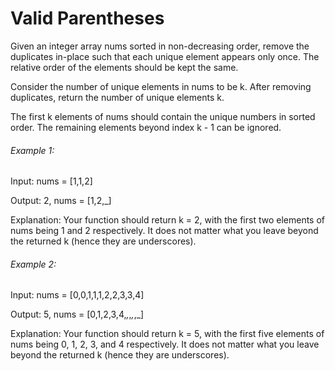 # Valid Parentheses

Given an integer array nums sorted in non-decreasing order, remove the
duplicates in-place such that each unique element appears only once. The
relative order of the elements should be kept the same.

Consider the number of unique elements in nums to be k​​​​​​​​​​​​​​. After
removing duplicates, return the number of unique elements k.

The first k elements of nums should contain the unique numbers in sorted order.
The remaining elements beyond index k - 1 can be ignored.

###### Example 1:

Input: nums = [1,1,2]

Output: 2, nums = [1,2,_]

Explanation: Your function should return k = 2, with the first two elements of
nums being 1 and 2 respectively. It does not matter what you leave beyond the
returned k (hence they are underscores).

###### Example 2:

Input: nums = [0,0,1,1,1,2,2,3,3,4]

Output: 5, nums = [0,1,2,3,4,_,_,_,_,_]

Explanation: Your function should return k = 5, with the first five elements of
nums being 0, 1, 2, 3, and 4 respectively. It does not matter what you leave
beyond the returned k (hence they are underscores).
